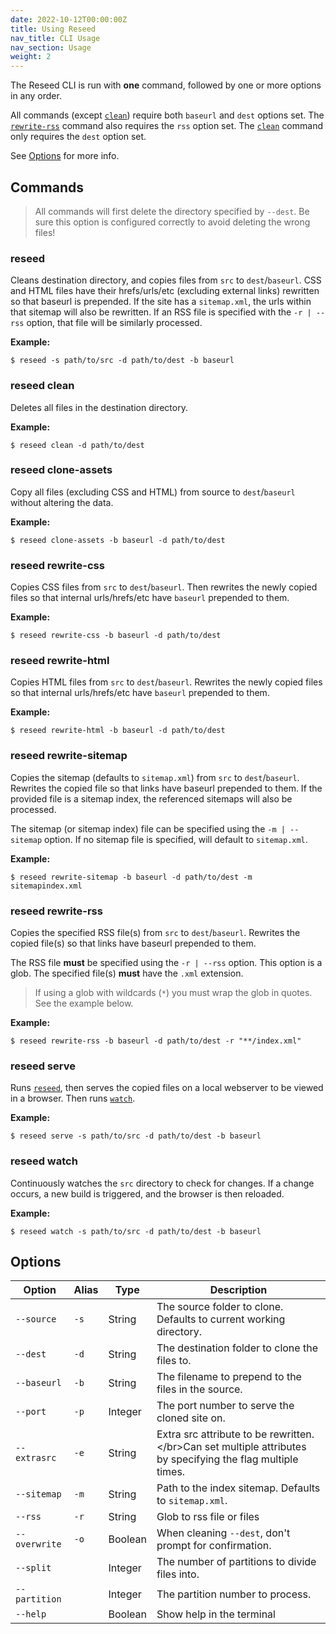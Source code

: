 ```yaml
---
date: 2022-10-12T00:00:00Z
title: Using Reseed
nav_title: CLI Usage
nav_section: Usage
weight: 2
---
```

The Reseed CLI is run with **one** command, followed by one or more options in any order.

All commands (except [`clean`](#reseed-clean)) require both `baseurl` and `dest` options set.
The [`rewrite-rss`](#reseed-rewrite-rss) command also requires the `rss` option set.
The [`clean`](#reseed-clean) command only requires the `dest` option set.

See [Options](#options) for more info.

## Commands

> All commands will first delete the directory specified by `--dest`. Be sure this option is configured correctly to avoid deleting the wrong files\!

### reseed

Cleans destination directory, and copies files from `src` to `dest`/`baseurl`. CSS and HTML files have their hrefs/urls/etc (excluding external links) rewritten so that baseurl is prepended. If the site has a `sitemap.xml`, the urls within that sitemap will also be rewritten. If an RSS file is specified with the `-r | --rss` option, that file will be similarly processed.

**Example:**

```
$ reseed -s path/to/src -d path/to/dest -b baseurl
```

### reseed clean

Deletes all files in the destination directory.

**Example:**

```
$ reseed clean -d path/to/dest
```

### reseed clone-assets

Copy all files (excluding CSS and HTML) from source to `dest`/`baseurl` without altering the data.

**Example:**

```
$ reseed clone-assets -b baseurl -d path/to/dest
```

### reseed rewrite-css

Copies CSS files from `src` to `dest`/`baseurl`. Then rewrites the newly copied files so that internal urls/hrefs/etc have `baseurl` prepended to them.

**Example:**

```
$ reseed rewrite-css -b baseurl -d path/to/dest
```

### reseed rewrite-html

Copies HTML files from `src` to `dest`/`baseurl`. Rewrites the newly copied files so that internal urls/hrefs/etc have `baseurl` prepended to them.

**Example:**

```
$ reseed rewrite-html -b baseurl -d path/to/dest
```

### reseed rewrite-sitemap

Copies the sitemap (defaults to `sitemap.xml`) from `src` to `dest`/`baseurl`. Rewrites the copied file so that links have baseurl prepended to them. If the provided file is a sitemap index, the referenced sitemaps will also be processed.

The sitemap (or sitemap index) file can be specified using the `-m | --sitemap` option. If no sitemap file is specified, will default to `sitemap.xml`.

**Example:**

```
$ reseed rewrite-sitemap -b baseurl -d path/to/dest -m sitemapindex.xml
```

### reseed rewrite-rss

Copies the specified RSS file(s) from `src` to `dest`/`baseurl`. Rewrites the copied file(s) so that links have baseurl prepended to them.

The RSS file **must** be specified using the `-r | --rss` option. This option is a glob. The specified file(s) **must** have the `.xml` extension.

> If using a glob with wildcards (`*`) you must wrap the glob in quotes. See the example below.

**Example:**

```
$ reseed rewrite-rss -b baseurl -d path/to/dest -r "**/index.xml"
```

### reseed serve

Runs [`reseed`](#reseed), then serves the copied files on a local webserver to be viewed in a browser. Then runs [`watch`](#reseed-watch).

**Example:**

```
$ reseed serve -s path/to/src -d path/to/dest -b baseurl
```

### reseed watch

Continuously watches the `src` directory to check for changes. If a change occurs, a new build is triggered, and the browser is then reloaded.

**Example:**

```
$ reseed watch -s path/to/src -d path/to/dest -b baseurl
```

## Options

<table><thead><tr><th>Option</th><th>Alias</th><th>Type</th><th>Description</th></tr></thead><tbody><tr><td><code>--source</code></td><td><code>-s</code></td><td>String</td><td>The source folder to clone. Defaults to current working directory.</td></tr><tr><td><code>--dest</code></td><td><code>-d</code></td><td>String</td><td>The destination folder to clone the files to.</td></tr><tr><td><code>--baseurl</code></td><td><code>-b</code></td><td>String</td><td>The filename to prepend to the files in the source.</td></tr><tr><td><code>--port</code></td><td><code>-p</code></td><td>Integer</td><td>The port number to serve the cloned site on.</td></tr><tr><td><code>--extrasrc</code></td><td><code>-e</code></td><td>String</td><td>Extra src attribute to be rewritten.&lt;/br&gt;Can set multiple attributes by specifying the flag multiple times.</td></tr><tr><td><code>--sitemap</code></td><td><code>-m</code></td><td>String</td><td>Path to the index sitemap. Defaults to <code>sitemap.xml</code>.</td></tr><tr><td><code>--rss</code></td><td><code>-r</code></td><td>String</td><td>Glob to rss file or files</td></tr><tr><td><code>--overwrite</code></td><td><code>-o</code></td><td>Boolean</td><td>When cleaning <code>--dest</code>, don't prompt for confirmation.</td></tr><tr><td><code>--split</code></td><td>&nbsp;</td><td>Integer</td><td>The number of partitions to divide files into.</td></tr><tr><td><code>--partition</code></td><td>&nbsp;</td><td>Integer</td><td>The partition number to process.</td></tr><tr><td><code>--help</code></td><td>&nbsp;</td><td>Boolean</td><td>Show help in the terminal</td></tr></tbody></table>